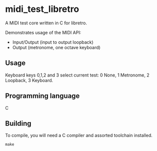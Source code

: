 # midi_test_libretro
A MIDI test core written in C for libretro.

Demonstrates usage of the MIDI API:
- Input/Output (input to output loopback)
- Output (metronome, one octave keyboard)

## Usage
Keyboard keys 0,1,2 and 3 select current test:
0 None, 1 Metronome, 2 Loopback, 3 Keyboard.

## Programming language
C

## Building
To compile, you will need a C compiler and assorted toolchain installed.

	make
